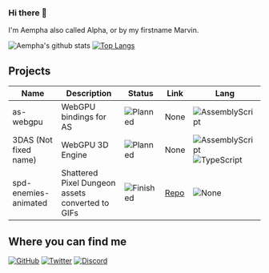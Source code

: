 ### Hi there 👋
I'm Aempha also called Alpha, or by my firstname Marvin.

![Aempha's github stats](https://github-readme-stats.vercel.app/api?username=aempha&show_icons=true&icon_color=904e95&bg_color=30,e96443,904e95&title_color=fff&text_color=fff)
[![Top Langs](https://github-readme-stats.vercel.app/api/top-langs/?username=aempha&layout=compact)](https://github.com/anuraghazra/github-readme-stats)

## Projects
| Name                  | Description                                      | Status      | Link                                  | Lang                             |
| --------------------- | ------------------------------------------------ | ----------- | ------------------------------------- | -------------------------------- |
| as-webgpu             | WebGPU bindings for AS                           | ![Planned]  | None                                  | ![AssemblyScript]                |
| 3DAS (Not fixed name) | WebGPU 3D Engine                                 | ![Planned]  | None                                  | ![AssemblyScript] ![TypeScript]  |
| spd-enemies-animated  | Shattered Pixel Dungeon assets converted to GIFs | ![Finished] | [Repo](spd-enemies-animated-repo)     | ![None]                          |

## Where you can find me
[![GitHub](https://img.shields.io/badge/GitHub-%2312100E.svg?&style=for-the-badge&logo=github&logoColor=white)](https://github.com/aempha)
[![Twitter](https://img.shields.io/badge/Twitter-%231DA1F2.svg?&style=for-the-badge&logo=twitter&logoColor=white)](https://twitter.com/Alpha_LionTac)
[![Discord](https://img.shields.io/badge/-Alpha__ISMC%236720-%237289DA.svg?&style=for-the-badge&logo=discord&logoColor=white)](#StopClickingMe)

<!-- STATUS -->
[Planned]: https://img.shields.io/badge/Planned-red.svg?&style=flat-square
[Development]: https://img.shields.io/badge/Development-yellow.svg?&style=flat-square
[Finished]: https://img.shields.io/badge/Finished-green.svg?&style=flat-square

<!-- LINKS -->
[spd-enemies-animated-repo]: https://github.com/aempha/spd-enemies-animated

<!-- BADGES -->
[None]: https://img.shields.io/badge/None-%23323330.svg?&style=flat-square
[TypeScript]: https://img.shields.io/badge/TypeScript-%23007ACC.svg?&style=flat-square&logo=TypeScript&logoColor=white
[AssemblyScript]: https://img.shields.io/badge/AssemblyScript-%23654FF0?&style=flat-square&logo=WebAssembly&logoColor=white
